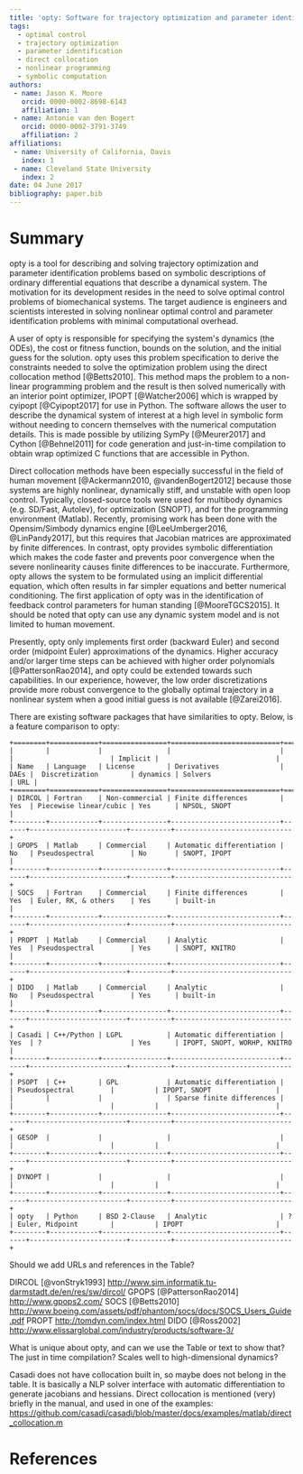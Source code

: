 ```yaml
---
title: 'opty: Software for trajectory optimization and parameter identification using direct collocation'
tags:
  - optimal control
  - trajectory optimization
  - parameter identification
  - direct collocation
  - nonlinear programming
  - symbolic computation
authors:
 - name: Jason K. Moore
   orcid: 0000-0002-8698-6143
   affiliation: 1
 - name: Antonie van den Bogert
   orcid: 0000-0002-3791-3749
   affiliation: 2
affiliations:
 - name: University of California, Davis
   index: 1
 - name: Cleveland State University
   index: 2
date: 04 June 2017
bibliography: paper.bib
---
```


# Summary

opty is a tool for describing and solving trajectory optimization and parameter
identification problems based on symbolic descriptions of ordinary differential
equations that describe a dynamical system. The motivation for its development
resides in the need to solve optimal control problems of biomechanical systems.
The target audience is engineers and scientists interested in solving nonlinear
optimal control and parameter identification problems with minimal
computational overhead.

A user of opty is responsible for specifying the system's dynamics (the ODEs),
the cost or fitness function, bounds on the solution, and the initial guess for
the solution. opty uses this problem specification to derive the constraints
needed to solve the optimization problem using the direct collocation method
[@Betts2010]. This method maps the problem to a non-linear programming problem
and the result is then solved numerically with an interior point optimizer,
IPOPT [@Watcher2006] which is wrapped by cyipopt [@Cyipopt2017] for use in
Python. The software allows the user to describe the dynamical system of
interest at a high level in symbolic form without needing to concern themselves
with the numerical computation details. This is made possible by utilizing
SymPy [@Meurer2017] and Cython [@Behnel2011] for code generation and
just-in-time compilation to obtain wrap optimized C functions that are
accessible in Python.

Direct collocation methods have been especially successful in the field of
human movement [@Ackermann2010, @vandenBogert2012] because those systems are
highly nonlinear, dynamically stiff, and unstable with open loop control.
Typically, closed-source tools were used for multibody dynamics (e.g. SD/Fast,
Autolev), for optimization (SNOPT), and for the programming environment
(Matlab). Recently, promising work has been done with the Opensim/Simbody
dynamics engine [@LeeUmberger2016, @LinPandy2017], but this requires that
Jacobian matrices are approximated by finite differences. In contrast, opty
provides symbolic differentiation which makes the code faster and prevents poor
convergence when the severe nonlinearity causes finite differences to be
inaccurate. Furthermore, opty allows the system to be formulated using an
implicit differential equation, which often results in far simpler equations
and better numerical conditioning. The first application of opty was in the
identification of feedback control parameters for human standing
[@MooreTGCS2015]. It should be noted that opty can use any dynamic system model
and is not limited to human movement.

Presently, opty only implements first order (backward Euler) and second order
(midpoint Euler) approximations of the dynamics. Higher accuracy and/or larger
time steps can be achieved with higher order polynomials [@PattersonRao2014],
and opty could be extended towards such capabilities. In our experience,
however, the low order discretizations provide more robust convergence to the
globally optimal trajectory in a nonlinear system when a good initial guess is
not available [@Zarei2016].

There are existing software packages that have similarities to opty. Below, is
a feature comparison to opty:

```
+========+============+================+===========================+======+========================+==========+=============================+
|        |            |                |                           |      |                        | Implicit |                             |
| Name   | Language   | License        | Derivatives               | DAEs |  Discretization        | dynamics | Solvers                     | URL |
+========+============+================+===========================+======+========================+==========+=============================+
| DIRCOL | Fortran    | Non-commercial | Finite differences        | Yes  | Piecewise linear/cubic | Yes      | NPSOL, SNOPT                            |
+--------+------------+----------------+---------------------------+------+------------------------+----------+-----------------------------+
| GPOPS  | Matlab     | Commercial     | Automatic differentiation | No   | Pseudospectral         | No       | SNOPT, IPOPT                       |
+--------+------------+----------------+---------------------------+------+------------------------+----------+-----------------------------+
| SOCS   | Fortran    | Commercial     | Finite differences        | Yes  | Euler, RK, & others    | Yes      | built-in                            |
+--------+------------+----------------+---------------------------+------+------------------------+----------+-----------------------------+
| PROPT  | Matlab     | Commercial     | Analytic                  | Yes  | Pseudospectral         | Yes      | SNOPT, KNITRO                            |
+--------+------------+----------------+---------------------------+------+------------------------+----------+-----------------------------+
| DIDO   | Matlab     | Commercial     | Analytic                  | No   | Pseudospectral         | Yes      | built-in                            |
+--------+------------+----------------+---------------------------+------+------------------------+----------+-----------------------------+
| Casadi | C++/Python | LGPL           | Automatic differentiation | Yes  | ?                      | Yes      | IPOPT, SNOPT, WORHP, KNITRO |
+--------+------------+----------------+---------------------------+------+------------------------+----------+-----------------------------+
| PSOPT  | C++        | GPL            | Automatic differentiation |      | Pseudospectral         |          | IPOPT, SNOPT                |
|        |            |                | Sparse finite differences |      |                        |          |                             |
+--------+------------+----------------+---------------------------+------+------------------------+----------+-----------------------------+
| GESOP  |            |                |                           |      |                        |          |                             |
+--------+------------+----------------+---------------------------+------+------------------------+----------+-----------------------------+
| DYNOPT |            |                |                           |      |                        |          |                             |
+--------+------------+----------------+---------------------------+------+------------------------+----------+-----------------------------+
| opty   | Python     | BSD 2-Clause   | Analytic                  | ?    | Euler, Midpoint        |          | IPOPT                       |
+--------+------------+----------------+---------------------------+------+------------------------+----------+-----------------------------+
```

Should we add URLs and references in the Table?

DIRCOL [@vonStryk1993] http://www.sim.informatik.tu-darmstadt.de/en/res/sw/dircol/
GPOPS [@PattersonRao2014] http://www.gpops2.com/
SOCS [@Betts2010] http://www.boeing.com/assets/pdf/phantom/socs/docs/SOCS_Users_Guide.pdf
PROPT http://tomdyn.com/index.html
DIDO [@Ross2002] http://www.elissarglobal.com/industry/products/software-3/

What is unique about opty, and can we use the Table or text to show that?  The just in time compilation?  Scales well to high-dimensional dynamics?

Casadi does not have collocation built in, so maybe does not belong in the table.  It is basically a NLP solver interface with automatic differentiation to generate jacobians and hessians.  Direct collocation is mentioned (very) briefly in the manual, and used in one of the examples: https://github.com/casadi/casadi/blob/master/docs/examples/matlab/direct_collocation.m



# References
